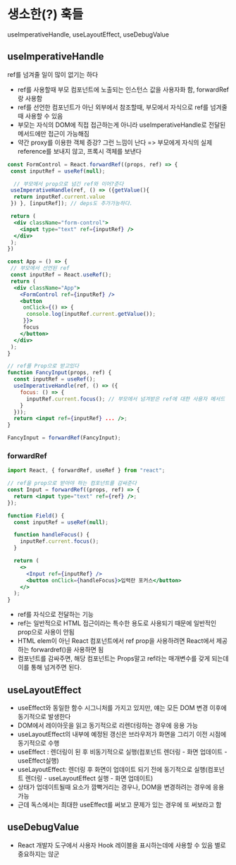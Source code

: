 # 생소한(?) 훅들

useImperativeHandle, useLayoutEffect, useDebugValue

## useImperativeHandle

ref를 넘겨줄 일이 많이 없기는 하다

- ref를 사용할때 부모 컴포넌트에 노출되는 인스턴스 값을 사용자화 함, forwardRef랑 사용함
- ref를 선언한 컴포넌트가 아닌 외부에서 참조할때, 부모에서 자식으로 ref를 넘겨줄때 사용할 수 있음
- 부모는 자식의 DOM에 직접 접근하는게 아니라 useImperativeHandle로 전달된 메서드에만 접근이 가능해짐
- 약간 proxy를 이용한 객체 증강? 그런 느낌이 난다 => 부모에게 자식의 실제 reference를 보내지 않고, 프록시 객체를 보낸다

```jsx
const FormControl = React.forwardRef((props, ref) => {
 const inputRef = useRef(null);

  // 부모에서 prop으로 넘긴 ref와 이어?준다
 useImperativeHandle(ref, () => ({getValue(){
  return inputRef.current.value
 }) }, [inputRef]); // deps도 추가가능하다.

 return (
  <div className="form-control">
    <input type="text" ref={inputRef} />
  </div>
 );
})

const App = () => {
 // 부모에서 선언된 ref
 const inputRef = React.useRef();
 return (
  <div className="App">
    <FormControl ref={inputRef} />
    <button
     onClick={() => {
      console.log(inputRef.current.getValue());
     }}>
     focus
    </button>  
  </div>
 );
}
```

```jsx
// ref를 Prop으로 받고있다
function FancyInput(props, ref) {
  const inputRef = useRef();
  useImperativeHandle(ref, () => ({
    focus: () => {
      inputRef.current.focus(); // 부모에서 넘겨받은 ref에 대한 사용자 메서드
    }
  }));
  return <input ref={inputRef} ... />;
}

FancyInput = forwardRef(FancyInput);
```

### forwardRef

```jsx
import React, { forwardRef, useRef } from "react";

// ref을 prop으로 받아야 하는 컴포넌트를 감싸준다
const Input = forwardRef((props, ref) => {
  return <input type="text" ref={ref} />;
});

function Field() {
  const inputRef = useRef(null);

  function handleFocus() {
    inputRef.current.focus();
  }

  return (
    <>
      <Input ref={inputRef} />
      <button onClick={handleFocus}>입력란 포커스</button>
    </>
  );
}

```

- ref를 자식으로 전달하는 기능
- ref는 일반적으로 HTML 접근이라는 특수한 용도로 사용되기 때문에 일반적인 prop으로 사용이 안됨
- HTML elem이 아닌 React 컴포넌트에서 ref prop을 사용하려면 React에서 제공하는 forwardref()을 사용하면 됨
- 컴포넌트를 감싸주면, 해당 컴포넌트는 Props말고 ref라는 매개변수를 갖게 되는데 이를 통해 넘겨주면 된다.

## useLayoutEffect

- useEffect와 동일한 함수 시그니처를 가지고 있지만, 얘는 모든 DOM 변경 이후에 동기적으로 발생한다
- DOM에서 레이아웃을 읽고 동기적으로 리렌더링하는 경우에 응용 가능
- useLayoutEffect의 내부에 예정된 갱신은 브라우저가 화면을 그리기 이전 시점에 동기적으로 수행
- useEffect : 렌더링이 된 후 비동기적으로 실행(컴포넌트 렌더링 - 화면 업데이트 - useEffect실행)
- useLayoutEffect: 렌더링 후 화면이 업데이트 되기 전에 동기적으로 실행(컴포넌트 렌더링 - useLayoutEffect 실행 - 화면 업데이트)
- 상태가 업데이트될때 요소가 깜빡거리는 경우나, DOM을 변경하려는 경우에 응용 가능
- 근데 독스에서는 최대한 useEffect를 써보고 문제가 있는 경우에 또 써보라고 함

## useDebugValue

- React 개발자 도구에서 사용자 Hook 레이블을 표시하는데에 사용할 수 있음 별로 중요하지는 않군